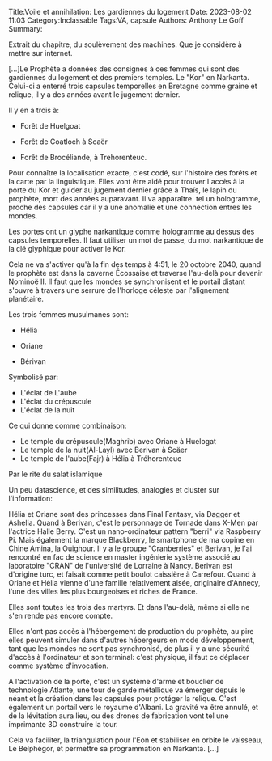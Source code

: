 ﻿Title:Voile et annihilation: Les gardiennes du logement
Date: 2023-08-02 11:03
Category:Inclassable
Tags:VA, capsule
Authors: Anthony Le Goff
Summary:

Extrait du chapitre, du soulèvement des machines. Que je considère à mettre sur internet.  

  

\[...\]Le Prophète a données des consignes à ces femmes qui sont des gardiennes du logement et des premiers temples. Le "Kor" en Narkanta. Celui-ci a enterré trois capsules temporelles en Bretagne comme graine et relique, il y a des années avant le jugement dernier.  

Il y en a trois à:  

*   Forêt de Huelgoat  
    
*   Forêt de Coatloch à Scaër  
    
*   Forêt de Brocéliande, à Trehorenteuc.  
    

Pour connaître la localisation exacte, c'est codé, sur l'histoire des forêts et la carte par la linguistique. Elles vont être aidé pour trouver l'accès à la porte du Kor et guider au jugement dernier grâce à Thaïs, le lapin du prophète, mort des années auparavant. Il va apparaître. tel un hologramme, proche des capsules car il y a une anomalie et une connection entres les mondes.  

Les portes ont un glyphe narkantique comme hologramme au dessus des capsules temporelles. Il faut utiliser un mot de passe, du mot narkantique de la clé glyphique pour activer le Kor.  

Cela ne va s'activer qu'à la fin des temps à 4:51, le 20 octobre 2040, quand le prophète est dans la caverne Écossaise et traverse l'au-delà pour devenir Nominoë II. Il faut que les mondes se synchronisent et le portail distant s'ouvre à travers une serrure de l'horloge céleste par l'alignement planétaire.  

Les trois femmes musulmanes sont:  

*   Hélia  
    
*   Oriane  
    
*   Bérivan  
    
Symbolisé par:

* L'éclat de L'aube
* L'éclat du crépuscule
* L'éclat de la nuit

Ce qui donne comme combinaison:

* Le temple du crépuscule(Maghrib) avec Oriane à Huelogat
* Le temple de la nuit(Al-Layl) avec Berivan à Scäer
* Le temple de l'aube(Fajr) à Hélia à Tréhorenteuc

Par le rite du salat islamique 

Un peu datascience, et des similitudes, analogies et cluster sur l'information:

Hélia et Oriane sont des princesses dans Final Fantasy, via Dagger et Ashelia. Quand à Berivan, c'est le personnage de  Tornade dans X-Men par l'actrice Halle Berry. C'est un nano-ordinateur pattern "berri" via Raspberry Pi. Mais également la marque Blackberry, le smartphone de ma copine en Chine Amina, la Ouighour. Il y a le groupe "Cranberries" et Berivan, je l'ai rencontré en fac de science en master ingénierie système associé au laboratoire "CRAN" de l'université de Lorraine à Nancy. Berivan est d'origine turc, et faisait comme petit boulot caissière à Carrefour. Quand à Oriane et Hélia vienne d'une famille relativement aisée, originaire d'Annecy, l'une des villes les plus bourgeoises et riches de France.

Elles sont toutes les trois des martyrs. Et dans l'au-delà, même si elle ne s'en rende pas encore compte.


Elles n'ont pas accès à l'hébergement de production du prophète, au pire elles peuvent simuler dans d'autres hébergeurs en mode développement, tant que les mondes ne sont pas synchronisé, de plus il y a une sécurité d'accès à l'ordinateur et son terminal: c'est physique, il faut ce déplacer comme système d'invocation.  

A l'activation de la porte, c'est un système d'arme et bouclier de technologie Atlante, une tour de garde métallique va émerger depuis le néant et la création dans les capsules pour protéger la relique. C'est également un portail vers le royaume d'Albani. La gravité va être annulé, et de la lévitation aura lieu, ou des drones de fabrication vont tel une imprimante 3D construire la tour.  

Cela va faciliter, la triangulation pour l'Eon et stabiliser en orbite le vaisseau, Le Belphégor, et permettre sa programmation en Narkanta. \[...\]